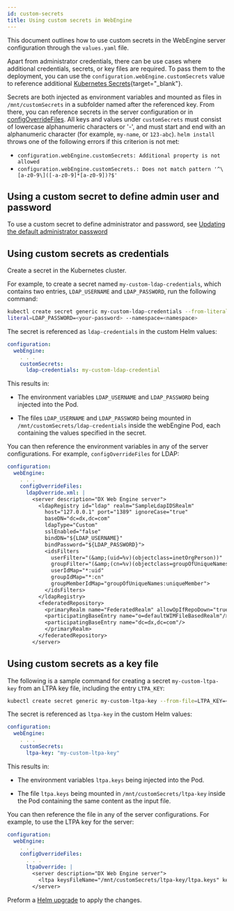 ```yaml
---
id: custom-secrets
title: Using custom secrets in WebEngine
---
```


This document outlines how to use custom secrets in the WebEngine server configuration through the `values.yaml` file.

Apart from administrator credentials, there can be use cases where additional credentials, secrets, or key files are required. To pass them to the deployment, you can use the `configuration.webEngine.customSecrets` value to reference additional [Kubernetes Secrets](https://kubernetes.io/docs/concepts/configuration/secret/){target="_blank"}.

Secrets are both injected as environment variables and mounted as files in `/mnt/customSecrets` in a subfolder named after the referenced key. From there, you can reference secrets in the server configuration or in [configOverrideFiles](./configuration_changes_using_overrides.md). All keys and values under `customSecrets` must consist of lowercase alphanumeric characters or '-', and must start and end with an alphanumeric character (for example, `my-name`, or `123-abc`). `helm install` throws one of the following errors if this criterion is not met:

- `configuration.webEngine.customSecrets: Additional property is not allowed`
- `configuration.webEngine.customSecrets.: Does not match pattern '^\[a-z0-9\]([-a-z0-9]*[a-z0-9])?$'`

## Using a custom secret to define admin user and password

To use a custom secret to define administrator<!--It is not possible to change the `wpsadmin` username at this time, should we remove "admin" here? --> and password, see [Updating the default administrator password](update_wpsadmin_password.md)

## Using custom secrets as credentials

Create a secret in the Kubernetes cluster.

For example, to create a secret named `my-custom-ldap-credentials`, which contains two entries, `LDAP_USERNAME` and `LDAP_PASSWORD`, run the following command:

```bash
kubectl create secret generic my-custom-ldap-credentials --from-literal=LDAP_USERNAME=<your-username> --from-
literal=LDAP_PASSWORD=<your-password> --namespace=<namespace> 
```

The secret is referenced as `ldap-credentials` in the custom Helm values:

```yaml
configuration: 
  webEngine:
    . . . 
    customSecrets: 
      ldap-credentials: my-custom-ldap-credential
```

This results in:

- The environment variables `LDAP_USERNAME` and `LDAP_PASSWORD` being injected into the Pod.

- The files `LDAP_USERNAME` and `LDAP_PASSWORD` being mounted in `/mnt/customSecrets/ldap-credentials` inside the webEngine Pod, each containing the values specified in the secret.

You can then reference the environment variables in any of the server configurations. For example, `configOverrideFiles` for LDAP:

```yaml
configuration: 
  webEngine:
    . . .
    configOverrideFiles:
      ldapOverride.xml: | 
        <server description="DX Web Engine server"> 
          <ldapRegistry id="ldap" realm="SampleLdapIDSRealm"
            host="127.0.0.1" port="1389" ignoreCase="true"
            baseDN="dc=dx,dc=com"
            ldapType="Custom"
            sslEnabled="false"
            bindDN="${LDAP_USERNAME}"
            bindPassword="${LDAP_PASSWORD}">
            <idsFilters
              userFilter="(&amp;(uid=%v)(objectclass=inetOrgPerson))"
              groupFilter="(&amp;(cn=%v)(objectclass=groupOfUniqueNames))"
              userIdMap="*:uid"
              groupIdMap="*:cn"
              groupMemberIdMap="groupOfUniqueNames:uniqueMember">
            </idsFilters>
          </ldapRegistry>
          <federatedRepository>
            <primaryRealm name="FederatedRealm" allowOpIfRepoDown="true">
            <participatingBaseEntry name="o=defaultWIMFileBasedRealm"/>
            <participatingBaseEntry name="dc=dx,dc=com"/>
            </primaryRealm>
          </federatedRepository>
        </server>
```

## Using custom secrets as a key file

The following is a sample command for creating a secret `my-custom-ltpa-key` from an LTPA key file, including the entry `LTPA_KEY`:

``` bash
kubectl create secret generic my-custom-ltpa-key --from-file=LTPA_KEY=<path-to-key-file> --namespace=<namespace>
```

The secret is referenced as `ltpa-key` in the custom Helm values:

```yaml
configuration: 
  webEngine:
    . . . 
    customSecrets: 
      ltpa-key: "my-custom-ltpa-key"
```

This results in:

- The environment variables `ltpa.keys` being injected into the Pod.

- The file `ltpa.keys` being mounted in `/mnt/customSecrets/ltpa-key` inside the Pod containing the same content as the input file.

You can then reference the file in any of the server configurations. For example, to use the LTPA key for the server:

```yaml
configuration: 
  webEngine:
    . . . 
    configOverrideFiles: 
      . . .
      ltpaOverride: | 
        <server description="DX Web Engine server">  
          <ltpa keysFileName="/mnt/customSecrets/ltpa-key/ltpa.keys" keysPassword="myLtpaKeyPassword" /> 
        </server> 
```

Preform a [Helm upgrade](./helm_upgrade_values.md) to apply the changes.